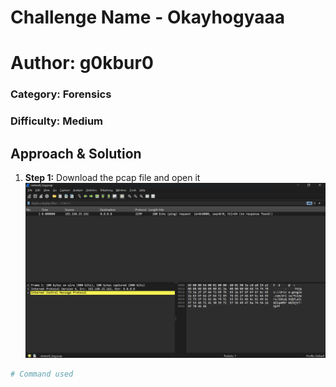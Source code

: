 # Challenge Name - Okayhogyaaa
# Author: g0kbur0 
### Category: Forensics
### Difficulty: Medium

## Approach & Solution
1. **Step 1:** Download the pcap file and open it
![.pcap file opened in wireshark](./images/ss1.png)
```bash
# Command used
